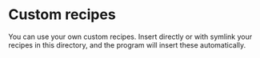 Custom recipes
==============

You can use your own custom recipes. Insert directly or with symlink your recipes in this directory, and the program will
insert these automatically.
